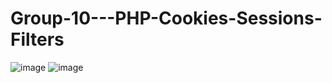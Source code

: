 # Group-10---PHP-Cookies-Sessions-Filters
![image](https://github.com/user-attachments/assets/848edf99-6616-46e8-85d9-bd71ce300726)
![image](https://github.com/user-attachments/assets/f9d14543-c683-4798-b466-06385e57862b)
